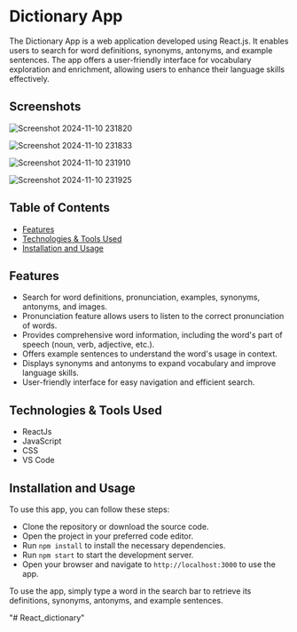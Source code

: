 # Dictionary App

The Dictionary App is a web application developed using React.js. It enables users to search for word definitions, synonyms, antonyms, and example sentences. The app offers a user-friendly interface for vocabulary exploration and enrichment, allowing users to enhance their language skills effectively.

## Screenshots
![Screenshot 2024-11-10 231820](https://github.com/user-attachments/assets/e2f6f5ef-6244-4324-9fe0-bdfb24cc2a1e)

![Screenshot 2024-11-10 231833](https://github.com/user-attachments/assets/b3cc68c1-cf02-4033-955d-b2a145516c7e)

![Screenshot 2024-11-10 231910](https://github.com/user-attachments/assets/ff044bbe-7071-4cfa-b761-995438c9641e)

![Screenshot 2024-11-10 231925](https://github.com/user-attachments/assets/14402c08-b0b2-4fad-9353-96a6c90e8539)



## Table of Contents
- [Features](#features)
- [Technologies & Tools Used](#technologies--tools-used)
- [Installation and Usage](#installation-and-usage)

## Features
- Search for word definitions, pronunciation, examples, synonyms, antonyms, and images.
- Pronunciation feature allows users to listen to the correct pronunciation of words.
- Provides comprehensive word information, including the word's part of speech (noun, verb, adjective, etc.).
- Offers example sentences to understand the word's usage in context.
- Displays synonyms and antonyms to expand vocabulary and improve language skills.
- User-friendly interface for easy navigation and efficient search.

## Technologies & Tools Used
- ReactJs
- JavaScript
- CSS
- VS Code

## Installation and Usage
To use this app, you can follow these steps:

- Clone the repository or download the source code.
- Open the project in your preferred code editor.
- Run `npm install` to install the necessary dependencies.
- Run `npm start` to start the development server.
- Open your browser and navigate to `http://localhost:3000` to use the app.

To use the app, simply type a word in the search bar to retrieve its definitions, synonyms, antonyms, and example sentences.



"# React_dictionary" 
